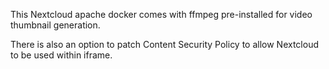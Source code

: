 This Nextcloud apache docker comes with ffmpeg pre-installed for video thumbnail generation.

There is also an option to patch Content Security Policy to allow Nextcloud to be used within iframe.